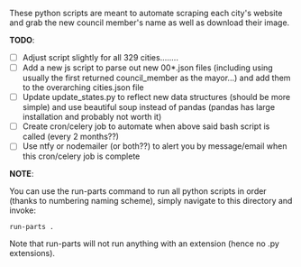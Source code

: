 These python scripts are meant to automate scraping each city's website and grab the new council member's name as well as download their image.

**TODO**:

-   [ ] Adjust script slightly for all 329 cities........
-   [ ] Add a new js script to parse out new 00\*.json files (including using usually the first returned council_member as the mayor...) and add them to the overarching cities.json file
-   [ ] Update update_states.py to reflect new data structures (should be more simple) and use beautiful soup instead of pandas (pandas has large installation and probably not worth it)
-   [ ] Create cron/celery job to automate when above said bash script is called (every 2 months??)
-   [ ] Use ntfy or nodemailer (or both??) to alert you by message/email when this cron/celery job is complete

**NOTE**:

You can use the run-parts command to run all python scripts in order (thanks to numbering naming scheme), simply navigate to this directory and invoke:

```
run-parts .
```

Note that run-parts will not run anything with an extension (hence no .py extensions).
